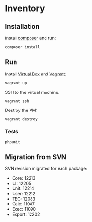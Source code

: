 # Inventory

## Installation

Install [composer](http://getcomposer.org/doc/00-intro.md) and run:

```bash
composer install
```

## Run

Install [Virtual Box](https://www.virtualbox.org/wiki/Downloads) and [Vagrant](http://www.vagrantup.com/):

```bash
vagrant up
```

SSH to the virtual machine:

```bash
vagrant ssh
```

Destroy the VM:

```bash
vagrant destroy
```

### Tests

```bash
phpunit
```

## Migration from SVN

SVN revision migrated for each package:

- Core: 12213
- UI: 12205
- Unit: 12214
- User: 12212
- TEC: 12083
- Calc: 11087
- Exec: 11090
- Export: 12202

